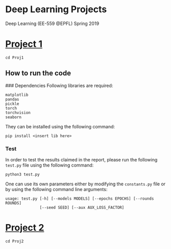 # Deep Learning Projects
Deep Learning (EE-559 @EPFL) Spring 2019

# [Project 1](Proj1/README.md)
```
cd Proj1
```
## How to run the code
### Dependencies
Following libraries are required:
```
matplotlib
pandas
pickle
torch
torchvision
seaborn
```
They can be installed using the following command:
```
pip install <insert lib here>
```
### Test
In order to test the results claimed in the report, please run the following `test.py` file using the following command:
```
python3 test.py
```
One can use its own parameters either by modifying the `constants.py` file or by using the following command line arguments:
```
usage: test.py [-h] [--models MODELS] [--epochs EPOCHS] [--rounds ROUNDS]
               [--seed SEED] [--aux AUX_LOSS_FACTOR]
```

# [Project 2](Proj2/README.md)
```
cd Proj2
```

